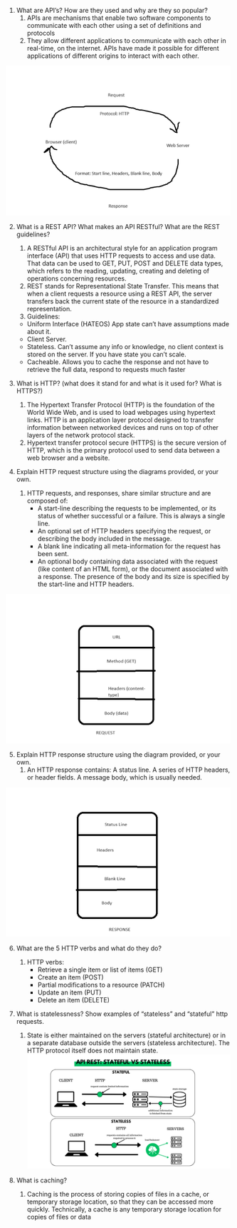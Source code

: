 1. What are API’s? How are they used and why are they so popular?
   1. APIs are mechanisms that enable two software components to communicate with each other using a set of definitions and protocols
   2.  They allow different applications to communicate with each other in real-time, on the internet. APIs have made it possible for different applications of different origins to interact with each other.

![api request.png](api%20request.png)

2. What is a REST API? What makes an API RESTful? What are the REST guidelines?
   1. A RESTful API is an architectural style for an application program interface (API) that uses HTTP requests to access and use data. That data can be used to GET, PUT, POST and DELETE data types, which refers to the reading, updating, creating and deleting of operations concerning resources.
   2. REST stands for Representational State Transfer. This means that when a client requests a resource using a REST API, the server transfers back the current state of the resource in a standardized representation.
   3. Guidelines:
    - Uniform Interface (HATEOS) App state can’t have assumptions made about it.
    - Client Server.
    - Stateless. Can’t assume any info or knowledge, no client context is stored on the server. If you have state you can’t scale.
    - Cacheable. Allows you to cache the response and not have to retrieve the full data, respond to requests much faster
   
3. What is HTTP? (what does it stand for and what is it used for? What is HTTPS?)
   1. The Hypertext Transfer Protocol (HTTP) is the foundation of the World Wide Web, and is used to load webpages using hypertext links. HTTP is an application layer protocol designed to transfer information between networked devices and runs on top of other layers of the network protocol stack.
   2. Hypertext transfer protocol secure (HTTPS) is the secure version of HTTP, which is the primary protocol used to send data between a web browser and a website.

4. Explain HTTP request structure using the diagrams provided, or your own.
   1. HTTP requests, and responses, share similar structure and are composed of:
      - A start-line describing the requests to be implemented, or its status of whether successful or a failure. This is always a single line.
      - An optional set of HTTP headers specifying the request, or describing the body included in the message.
      - A blank line indicating all meta-information for the request has been sent.
      - An optional body containing data associated with the request (like content of an HTML form), or the document associated with a response. The presence of the body and its size is specified by the start-line and HTTP headers.

![http_request.png](http_request.png)

5. Explain HTTP response structure using the diagram provided, or your own.
   1. An HTTP response contains: A status line. A series of HTTP headers, or header fields. A message body, which is usually needed.

![http_response.png](http_response.png)

6. What are the 5 HTTP verbs and what do they do?
   1. HTTP verbs: 
      - Retrieve a single item or list of items (GET)
      - Create an item (POST)
      - Partial modifications to a resource (PATCH)
      - Update an item (PUT)
      - Delete an item (DELETE)

7. What is statelessness? Show examples of “stateless” and “stateful” http requests.
   1. State is either maintained on the servers (stateful architecture) or in a separate database outside the servers (stateless architecture). The HTTP protocol itself does not maintain state.
![stateful_vs_stateless_http.png](stateful_vs_stateless_http.png)

8. What is caching?
   1. Caching is the process of storing copies of files in a cache, or temporary storage location, so that they can be accessed more quickly. Technically, a cache is any temporary storage location for copies of files or data